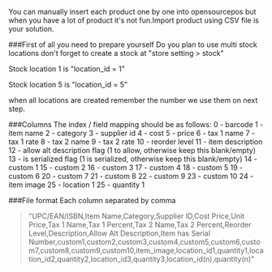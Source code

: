You can manually insert each product one by one into opensourcepos but when you have a lot of product it's not fun.Import product using CSV file is your solution.

###First of all you  need to prepare yourself
Do you plan to use multi stock locations don't forget to create a stock at "store setting > stock" 


Stock location 1 is "location_id = 1"

Stock location 5 is "location_id = 5"

when all locations are created remember the number we use them on next step.

###Columns
The index / field mapping should be as follows:
0 - barcode
1 - item name
2 - category
3 - supplier id
4 - cost
5 - price
6 - tax 1 name
7 - tax 1 rate
8 - tax 2 name
9 - tax 2 rate
10 - reorder level
11 - item description
12 - allow alt description flag (1 to allow, otherwise keep this blank/empty)
13 - is serialized flag (1 is serialized, otherwise keep this blank/empty)
14 - custom 1
15 - custom 2
16 - custom 3
17 - custom 4
18 - custom 5
19 - custom 6
20 - custom 7
21 - custom 8
22 - custom 9
23 - custom 10
24 - item image
25 - location 1
25 - quantity 1

###File format
Each column separated by comma
>"UPC/EAN/ISBN,Item Name,Category,Supplier ID,Cost Price,Unit Price,Tax 1 Name,Tax 1 Percent,Tax 2 Name,Tax 2 Percent,Reorder Level,Description,Allow Alt Description,Item has Serial Number,custom1,custom2,custom3,custom4,custom5,custom6,custom7,custom8,custom9,custom10,item_image,location_id1,quantity1,location_id2,quantity2,location_id3,quantity3,location_id(n),quantity(n)"